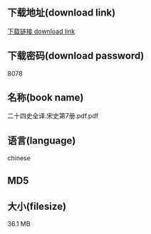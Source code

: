 ## 下载地址(download link)
[下载链接 download link](https://tutu365.netlify.app/?s=%E4%BA%8C%E5%8D%81%E5%9B%9B%E5%8F%B2%E5%85%A8%E8%AF%91.%E5%AE%8B%E5%8F%B2%E7%AC%AC7%E5%86%8C.pdf)

## 下载密码(download password)
8078

## 名称(book name)
二十四史全译.宋史第7册.pdf.pdf

## 语言(language)
chinese

## MD5


## 大小(filesize)
36.1 MB
